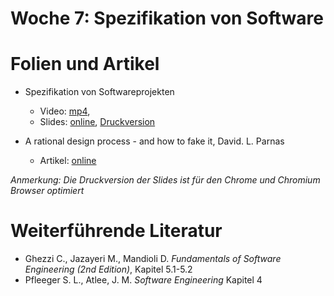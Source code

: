 # Woche 7: Spezifikation von Software

# Folien und Artikel

* Spezifikation von Softwareprojekten
    * Video:  [mp4](https://drive.switch.ch/index.php/s/kNHnLQQMO14p0sM),  
    * Slides: [online](./slides/specification-overview.html), [Druckversion](./slides/specification-overview.html?print-pdf)

* A rational design process - and how to fake it, David. L. Parnas
    * Artikel: [online](https://users.ece.utexas.edu/~perry/education/SE-Intro/fakeit.pdf)

*Anmerkung: Die Druckversion der Slides ist für den Chrome und Chromium Browser optimiert*


# Weiterführende Literatur
* Ghezzi C., Jazayeri M., Mandioli D. *Fundamentals of Software Engineering (2nd Edition)*, Kapitel 5.1-5.2
* Pfleeger S. L., Atlee, J. M. *Software Engineering* Kapitel 4
